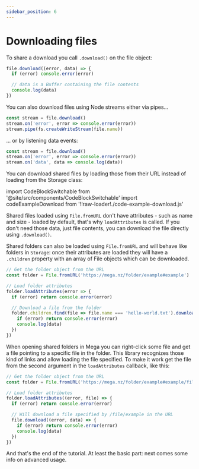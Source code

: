 ```yaml
---
sidebar_position: 6
---
```


# Downloading files

To share a download you call `.download()` on the file object:

```js
file.download((error, data) => {
  if (error) console.error(error)

  // data is a Buffer containing the file contents
  console.log(data)
})
```

You can also download files using Node streams either via pipes...

```js
const stream = file.download()
stream.on('error', error => console.error(error))
stream.pipe(fs.createWriteStream(file.name))
```

... or by listening data events:

```js
const stream = file.download()
stream.on('error', error => console.error(error))
stream.on('data', data => console.log(data))
```

You can download shared files by loading those from their URL instead of loading from the Storage class:

import CodeBlockSwitchable from '@site/src/components/CodeBlockSwitchable'
import codeExampleDownload from '!!raw-loader!./code-example-download.js'

<CodeBlockSwitchable language="js" code={codeExampleDownload} />

Shared files loaded using `File.fromURL` don't have attributes - such as name and size - loaded by default, that's why `loadAttributes` is called. If you don't need those data, just file contents, you can download the file directly using `.download()`.

Shared folders can also be loaded using `File.fromURL` and will behave like folders in `Storage`: once their attributes are loaded they will have a `.children` property with an array of File objects which can be downloaded.

```js
// Get the folder object from the URL
const folder = File.fromURL('https://mega.nz/folder/example#example')

// Load folder attributes
folder.loadAttributes(error => {
  if (error) return console.error(error)

  // Download a file from the folder
  folder.children.find(file => file.name === 'hello-world.txt').download((error, data) => {
    if (error) return console.error(error)
    console.log(data)
  })
})
```

When opening shared folders in Mega you can right-click some file and get a file pointing to a specific file in the folder. This library recognizes those kind of links and allow loading the file specified. To make it work get the file from the second argument in the `loadAttributes` callback, like this:

```js
// Get the folder object from the URL
const folder = File.fromURL('https://mega.nz/folder/example#example/file/example')

// Load folder attributes
folder.loadAttributes((error, file) => {
  if (error) return console.error(error)

  // Will download a file specified by /file/example in the URL
  file.download((error, data) => {
    if (error) return console.error(error)
    console.log(data)
  })
})
```

And that's the end of the tutorial. At least the basic part: next comes some info on advanced usage.